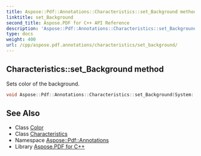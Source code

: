 ```yaml
---
title: Aspose::Pdf::Annotations::Characteristics::set_Background method
linktitle: set_Background
second_title: Aspose.PDF for C++ API Reference
description: 'Aspose::Pdf::Annotations::Characteristics::set_Background method. Sets color of the background in C++.'
type: docs
weight: 400
url: /cpp/aspose.pdf.annotations/characteristics/set_background/
---
```

## Characteristics::set_Background method


Sets color of the background.

```cpp
void Aspose::Pdf::Annotations::Characteristics::set_Background(System::Drawing::Color value)
```

## See Also

* Class [Color](../../../system.drawing/color/)
* Class [Characteristics](../)
* Namespace [Aspose::Pdf::Annotations](../../)
* Library [Aspose.PDF for C++](../../../)
